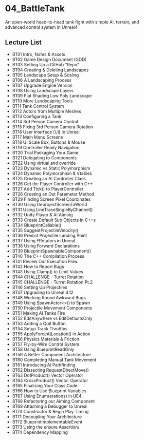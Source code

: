 # 04_BattleTank
An open-world head-to-head tank fight with simple AI, terrain, and advanced control system in Unreal4

## Lecture List
* BT01 Intro, Notes & Assets
* BT02 Game Design Document (GDD)
* BT03 Setting Up a GitHub "Repo"
* BT04 Creating & Deleting Landscapes
* BT05 Landscape Setup & Scaling
* BT06 A Landscaping Process
* BT07 Upgrade Engine Version
* BT08 Using Landscape Layers
* BT09 Flat Shading Low Poly Landscape
* BT10 More Landscaping Tools
* BT11 Tank Control System
* BT12 Actors from Multiple Meshes
* BT13 Configuring a Tank
* BT14 3rd Person Camera Control
* BT15 Fixing 3rd Person Camera Rotation
* BT16 User Interface (UI) in Unreal
* BT17 Main Menu Screens
* BT18 UI Scale Box, Buttons & Mouse
* BT19 Controller Ready Navigation
* BT20 Trial Packaging Your Game
* BT21 Delegating to Components
* BT22 Using virtual and override
* BT23 Dynamic vs Static Polymorphism
* BT24 Dynamic Polymorphism & Vtables
* BT25 Creating an AI Controller Class
* BT26 Get the Player Controller with C++
* BT27 Add Tick() to PlayerController
* BT28 Creating an Out Parameter Method
* BT29 Finding Screen Pixel Coordinates
* BT30 Using DeprojectScreenToWorld
* BT31 Using LineTraceSingleByChannel()
* BT32 Unify Player & AI Aiming
* BT33 Create Default Sub Objects in C++s
* BT34 BlueprintCallable()
* BT35 SuggestProjectileVelocity()
* BT36 Predict Projectile Landing Point
* BT37 Using FRotators in Unreal
* BT38 Using Forward Declarations
* BT39 BlueprintSpawnableComponent()
* BT40 The C++ Compilation Process
* BT41 Review Our Execution Flow
* BT42 How to Report Bugs
* BT43 Using Clamp() to Limit Values
* BT44 CHALLENGE - Turret Rotation
* BT45 CHALLENGE - Turret Rotation Pt.2
* BT46 Setting Up Projectiles
* BT47 Upgrading to Unreal 4.12
* BT48 Working Round Awkward Bugs
* BT49 Using SpawnActor<>() to Spawn
* BT50 Projectile Movement Components
* BT51 Making AI Tanks Fire
* BT52 EditAnywhere vs EditDefaultsOnly
* BT53 Adding a Quit Button
* BT54 Setup Track Throttles
* BT55 ApplyForceAtLocation() in Action
* BT56 Physics Materials & Friction
* BT57 Fly-by-Wire Control System
* BT58 Using BlueprintReadOnly
* BT59 A Better Component Architecture
* BT60 Completing Manual Tank Movement
* BT61 Introducing AI Pathfinding
* BT62 Dissecting RequestDirectMove()
* BT63 DotProduct() Vector Operator
* BT64 CrossProduct() Vector Operator
* BT65 Finalising Your Class Code
* BT66 How to Use Blueprint Variables
* BT67 Using Enum(erations) in UE4
* BT68 Refactoring our Aiming Component
* BT69 Attaching a Debugger to Unreal
* BT70 Constructor & Begin Play Timing
* BT71 Decoupling Your Architecture
* BT72 BlueprintImplementableEvent
* BT73 Using the ensure Assertion\
* BT74 Dependency Mapping